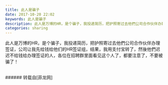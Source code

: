 ```yaml
---
title: 此人是骗子
date: 2017-10-20 22:02
keywords: 此人是骗子
description: 此人是万博的HR，是个骗子，我投递简历，把护照寄过去他們公司合作伙伴办理签证，公司让我先给钱给他们的HR签证组，结果，我用支付宝转了，然後他們迟迟不给钱给办理签证的人，各位在招聘群里面看见这个人了，都要注意了，不要被骗了！
categories: sharing
---
```

<td class="t_f" id="postmessage_939220">

此人是万博的HR，是个骗子，我投递简历，把护照寄过去他們公司合作伙伴办理签证，公司让我先给钱给他们的HR签证组，结果，我用支付宝转了，然後他們迟迟不给钱给办理签证的人，各位在招聘群里面看见这个人了，都要注意了，不要被骗了！<br/>
<img alt="" border="0" class="zoom" data-cf-modified-8f075cb4c20aceca3f3bdf61-="" file="http://www.flw.ph/data/appbyme/upload/image/201710/20/CNgydSAfdMEv.jpg" id="aimg_Oz32j" lazyloadthumb="1" onclick="" onmouseover="" src="http://www.flw.ph/data/appbyme/upload/image/201710/20/CNgydSAfdMEv.jpg"/><br/>
<br/>
</td>
###### 转载自[菲龙网]